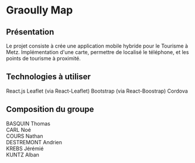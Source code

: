 # Graoully Map

## Présentation
Le projet consiste à crée une application mobile hybride pour le Tourisme à Metz.
Implémentation d'une carte, permettre de localisé le téléphone, et les points de tourisme à proximité.

## Technologies à utiliser
React.js
Leaflet (via React-Leaflet)
Bootstrap (via React-Boostrap)
Cordova

## Composition du groupe
BASQUIN Thomas<br>
CARL Noé<br>
COURS Nathan<br>
DESTREMONT Andrien<br>
KREBS Jérémié<br>
KUNTZ Alban
